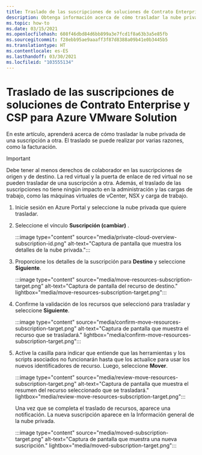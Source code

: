 ```yaml
---
title: Traslado de las suscripciones de soluciones de Contrato Enterprise y CSP para Azure VMware Solution
description: Obtenga información acerca de cómo trasladar la nube privada de una suscripción a otra. El traslado se puede realizar por varias razones, como la facturación.
ms.topic: how-to
ms.date: 03/15/2021
ms.openlocfilehash: 608f46dbd84d6bb899a3e7fcd1f8a63b3a5e85fb
ms.sourcegitcommit: f28ebb95ae9aaaff3f87d8388a09b41e0b3445b5
ms.translationtype: HT
ms.contentlocale: es-ES
ms.lasthandoff: 03/30/2021
ms.locfileid: "103555134"
---
```

# <a name="move-ea-and-csp-azure-vmware-solution-subscriptions"></a>Traslado de las suscripciones de soluciones de Contrato Enterprise y CSP para Azure VMware Solution

En este artículo, aprenderá acerca de cómo trasladar la nube privada de una suscripción a otra. El traslado se puede realizar por varias razones, como la facturación. 

>[!IMPORTANT]
>Debe tener al menos derechos de colaborador en las suscripciones de origen y de destino. La red virtual y la puerta de enlace de red virtual no se pueden trasladar de una suscripción a otra. Además, el traslado de las suscripciones no tiene ningún impacto en la administración y las cargas de trabajo, como las máquinas virtuales de vCenter, NSX y carga de trabajo.

1. Inicie sesión en Azure Portal y seleccione la nube privada que quiere trasladar.

1. Seleccione el vínculo **Suscripción (cambiar)** .

   :::image type="content" source="media/private-cloud-overview-subscription-id.png" alt-text="Captura de pantalla que muestra los detalles de la nube privada.":::

1. Proporcione los detalles de la suscripción para **Destino** y seleccione **Siguiente**.

   :::image type="content" source="media/move-resources-subscription-target.png" alt-text="Captura de pantalla del recurso de destino." lightbox="media/move-resources-subscription-target.png":::

1. Confirme la validación de los recursos que seleccionó para trasladar y seleccione **Siguiente**. 

   :::image type="content" source="media/confirm-move-resources-subscription-target.png" alt-text="Captura de pantalla que muestra el recurso que se trasladará." lightbox="media/confirm-move-resources-subscription-target.png":::

1. Active la casilla para indicar que entiende que las herramientas y los scripts asociados no funcionarán hasta que los actualice para usar los nuevos identificadores de recurso. Luego, seleccione **Mover**.

   :::image type="content" source="media/review-move-resources-subscription-target.png" alt-text="Captura de pantalla que muestra el resumen del recurso seleccionado que se trasladará." lightbox="media/review-move-resources-subscription-target.png":::

   Una vez que se completa el traslado de recursos, aparece una notificación. La nueva suscripción aparece en la Información general de la nube privada.

   :::image type="content" source="media/moved-subscription-target.png" alt-text="Captura de pantalla que muestra una nueva suscripción." lightbox="media/moved-subscription-target.png":::

